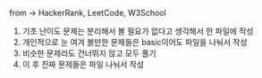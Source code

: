 from -> 
HackerRank, LeetCode, W3School

1. 기초 난이도 문제는 분리해서 볼 필요가 없다고 생각해서 한 파일에 작성
2. 개인적으로 눈 여겨 볼만한 문제들은 basic이어도 파일을 나눠서 작성
3. 비슷한 문제라도 건너뛰지 않고 모두 풀기
4. 이 후 진짜 문제들은 파일 나눠서 작성